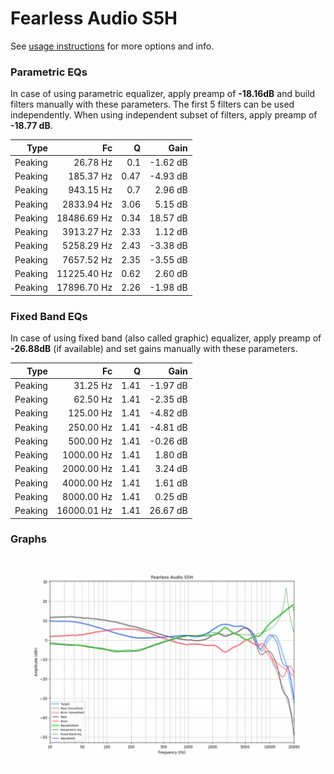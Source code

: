 # Fearless Audio S5H
See [usage instructions](https://github.com/jaakkopasanen/AutoEq#usage) for more options and info.

### Parametric EQs
In case of using parametric equalizer, apply preamp of **-18.16dB** and build filters manually
with these parameters. The first 5 filters can be used independently.
When using independent subset of filters, apply preamp of **-18.77 dB**.

| Type    | Fc          |    Q | Gain     |
|--------:|------------:|-----:|---------:|
| Peaking | 26.78 Hz    | 0.1  | -1.62 dB |
| Peaking | 185.37 Hz   | 0.47 | -4.93 dB |
| Peaking | 943.15 Hz   | 0.7  | 2.96 dB  |
| Peaking | 2833.94 Hz  | 3.06 | 5.15 dB  |
| Peaking | 18486.69 Hz | 0.34 | 18.57 dB |
| Peaking | 3913.27 Hz  | 2.33 | 1.12 dB  |
| Peaking | 5258.29 Hz  | 2.43 | -3.38 dB |
| Peaking | 7657.52 Hz  | 2.35 | -3.55 dB |
| Peaking | 11225.40 Hz | 0.62 | 2.60 dB  |
| Peaking | 17896.70 Hz | 2.26 | -1.98 dB |

### Fixed Band EQs
In case of using fixed band (also called graphic) equalizer, apply preamp of **-26.88dB**
(if available) and set gains manually with these parameters.

| Type    | Fc          |    Q | Gain     |
|--------:|------------:|-----:|---------:|
| Peaking | 31.25 Hz    | 1.41 | -1.97 dB |
| Peaking | 62.50 Hz    | 1.41 | -2.35 dB |
| Peaking | 125.00 Hz   | 1.41 | -4.82 dB |
| Peaking | 250.00 Hz   | 1.41 | -4.81 dB |
| Peaking | 500.00 Hz   | 1.41 | -0.26 dB |
| Peaking | 1000.00 Hz  | 1.41 | 1.80 dB  |
| Peaking | 2000.00 Hz  | 1.41 | 3.24 dB  |
| Peaking | 4000.00 Hz  | 1.41 | 1.61 dB  |
| Peaking | 8000.00 Hz  | 1.41 | 0.25 dB  |
| Peaking | 16000.01 Hz | 1.41 | 26.67 dB |

### Graphs
![](./Fearless%20Audio%20S5H.png)